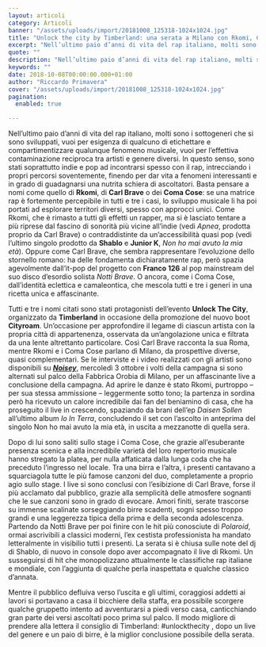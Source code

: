 ```yaml
---
layout: articoli
category: Articoli
banner: "/assets/uploads/import/20181008_125318-1024x1024.jpg"
title: "Unlock the city by Timberland: una serata a Milano con Rkomi, Coma Cose e Carl Brave"
excerpt: "Nell’ultimo paio d’anni di vita del rap italiano, molti sono i sottogeneri che si sono sviluppati, vuoi per esigenza di qualcuno di etichettare e compartimentizzare qualunque fenomeno musicale, vuoi per l’effettiva contaminazione reciproca tra artisti e genere diversi. In questo senso, sono stati soprattutto indie e pop ad incontrarsi spesso con il rap, intrecciando i [&hellip"
quote: ""
description: "Nell’ultimo paio d’anni di vita del rap italiano, molti sono i sottogeneri che si sono sviluppati, vuoi per esigenza di qualcuno di etichettare e compartimentizzare qualunque fenomeno musicale, vuoi per l’effettiva contaminazione reciproca tra artisti e genere diversi. In questo senso, sono stati soprattutto indie e pop ad incontrarsi spesso con il rap, intrecciando i [&hellip"
keywords: ""
date: 2018-10-08T00:00:00.000+01:00
author: "Riccardo Primavera"
cover: "/assets/uploads/import/20181008_125318-1024x1024.jpg"
pagination:
  enabled: true

---
```


Nell’ultimo paio d’anni di vita del rap italiano, molti sono i sottogeneri che si sono sviluppati, vuoi per esigenza di qualcuno di etichettare e compartimentizzare qualunque fenomeno musicale, vuoi per l’effettiva contaminazione reciproca tra artisti e genere diversi. In questo senso, sono stati soprattutto indie e pop ad incontrarsi spesso con il rap, intrecciando i propri percorsi soventemente, finendo per dar vita a fenomeni interessanti e in grado di guadagnarsi una nutrita schiera di ascoltatori. Basta pensare a nomi come quello di **Rkomi**, di **Carl Brave** o dei **Coma Cose**: se una matrice rap è fortemente percepibile in tutti e tre i casi, lo sviluppo musicale li ha poi portati ad esplorare territori diversi, spesso con approcci unici. Come Rkomi, che è rimasto a tutti gli effetti un rapper, ma si è lasciato tentare a più riprese dal fascino di sonorità più vicine all’indie (vedi _Apnea_, prodotta proprio da Carl Brave) o contraddistinte da un’accessibilità quasi pop (vedi l’ultimo singolo prodotto da **Shablo** e **Junior K**, _Non ho mai avuto_ _la mia età_). Oppure come Carl Brave, che sembra rappresentare l’evoluzione dello stornello romano: ha delle fondamenta dichiaratamente rap, però spazia agevolmente dall’it-pop del progetto con **Franco 126** al pop mainstream del suo disco d’esordio solista _Notti Brave_. O ancora, come i Coma Cose, dall’identità eclettica e camaleontica, che mescola tutti e tre i generi in una ricetta unica e affascinante.

  
Tutti e tre i nomi citati sono stati protagonisti dell’evento **Unlock The City**, organizzato da **Timberland** in occasione della promozione del nuovo boot **Cityroam**. Un’occasione per approfondire il legame di ciascun artista con la propria città di appartenenza, osservata da un’angolazione unica e filtrata da una lente altrettanto particolare. Così Carl Brave racconta la sua Roma, mentre Rkomi e i Coma Cose parlano di Milano, da prospettive diverse, quasi complementari. Se le interviste e i video realizzati con gli artisti sono disponibili su [_**Noisey**_](https://noisey.vice.com/it/article/kz5b7x/unlock-the-city-carl-brave-intervista), mercoledì 3 ottobre i volti della campagna si sono alternati sul palco della Fabbrica Orobia di Milano, per un affascinante live a conclusione della campagna. Ad aprire le danze è stato Rkomi, purtroppo – per sua stessa ammissione – leggermente sotto tono; la partenza in sordina però ha ricevuto un calore incredibile dai fan del beniamino di casa, che ha proseguito il live in crescendo, spaziando da brani dell’ep _Daisen Sollen_ all’ultimo album _Io In Terra_, concludendo il set con l’ascolto in anteprima del singolo Non ho mai avuto la mia età, in uscita a mezzanotte di quella sera.

Dopo di lui sono saliti sullo stage i Coma Cose, che grazie all’esuberante presenza scenica e alla incredibile varietà del loro repertorio musicale hanno stregato la platea, per nulla affaticata dalla lunga coda che ha preceduto l’ingresso nel locale. Tra una birra e l’altra, i presenti cantavano a squarciagola tutte le più famose canzoni del duo, completamente a proprio agio sullo stage. I live si sono conclusi con l’esibizione di Carl Brave, forse il più acclamato dal pubblico, grazie alla semplicità delle atmosfere sognanti che le sue canzoni sono in grado di evocare. Amori finiti, serate trascorse su immense scalinate sorseggiando birre scadenti, sogni spesso troppo grandi e una leggerezza tipica della prima e della seconda adolescenza. Partendo da Notti Brave per poi finire con le hit più conosciute di _Polaroid_, ormai ascrivibili a classici moderni, l’ex cestista professionista ha mandato letteralmente in visibilio tutti i presenti. La serata si è chiusa sulle note del dj di Shablo, di nuovo in console dopo aver accompagnato il live di Rkomi. Un susseguirsi di hit che monopolizzano attualmente le classifiche rap italiane e mondiale, con l’aggiunta di qualche perla inaspettata e qualche classico d’annata.

  
Mentre il pubblico defluiva verso l’uscita e gli ultimi, coraggiosi addetti ai lavori si portavano a casa il bicchiere della staffa, era possibile scorgere qualche gruppetto intento ad avventurarsi a piedi verso casa, canticchiando gran parte dei versi ascoltati poco prima sul palco. Il modo migliore di prendere alla lettera il consiglio di Timberland: #unlockthecity , dopo un live del genere e un paio di birre, è la miglior conclusione possibile della serata.